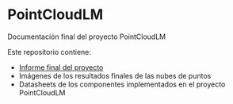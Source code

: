 # PointCloudLM
Documentación final del proyecto PointCloudLM

Este repositorio contiene:
* [Informe final del proyecto](https://github.com/Lujano/PointCloudLM/wiki)
* Imágenes de los resultados finales de las nubes de puntos
* Datasheets de los componentes implementados en el proyecto PointCloudLM



